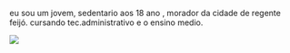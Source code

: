 eu sou um jovem, sedentario aos 18 ano , morador da cidade de regente feijó.
cursando tec.administrativo e o ensino medio.


![](https://media1.tenor.com/m/x9VxJM0atLEAAAAC/rdj-robert-downey-jr.gif)


